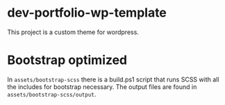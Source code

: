 # dev-portfolio-wp-template
This project is a custom theme for wordpress.

# Bootstrap optimized
In `assets/bootstrap-scss` there is a build.ps1 script that runs SCSS with all the includes for bootstrap necessary. The output files are found in `assets/bootstrap-scss/output`.
